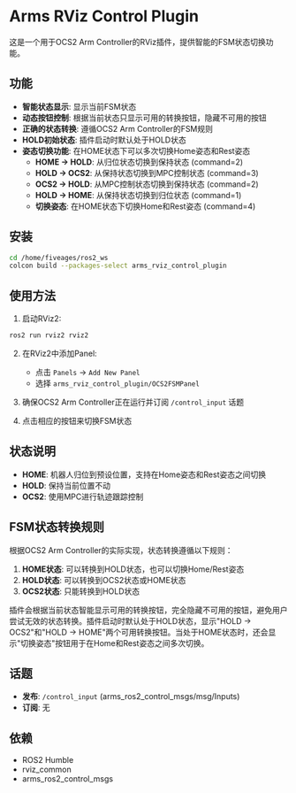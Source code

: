 # Arms RViz Control Plugin

这是一个用于OCS2 Arm Controller的RViz插件，提供智能的FSM状态切换功能。

## 功能

- **智能状态显示**: 显示当前FSM状态
- **动态按钮控制**: 根据当前状态只显示可用的转换按钮，隐藏不可用的按钮
- **正确的状态转换**: 遵循OCS2 Arm Controller的FSM规则
- **HOLD初始状态**: 插件启动时默认处于HOLD状态
- **姿态切换功能**: 在HOME状态下可以多次切换Home姿态和Rest姿态
  - **HOME → HOLD**: 从归位状态切换到保持状态 (command=2)
  - **HOLD → OCS2**: 从保持状态切换到MPC控制状态 (command=3)  
  - **OCS2 → HOLD**: 从MPC控制状态切换到保持状态 (command=2)
  - **HOLD → HOME**: 从保持状态切换到归位状态 (command=1)
  - **切换姿态**: 在HOME状态下切换Home和Rest姿态 (command=4)

## 安装

```bash
cd /home/fiveages/ros2_ws
colcon build --packages-select arms_rviz_control_plugin
```

## 使用方法

1. 启动RViz2:
```bash
ros2 run rviz2 rviz2
```

2. 在RViz2中添加Panel:
   - 点击 `Panels` → `Add New Panel`
   - 选择 `arms_rviz_control_plugin/OCS2FSMPanel`

3. 确保OCS2 Arm Controller正在运行并订阅 `/control_input` 话题

4. 点击相应的按钮来切换FSM状态

## 状态说明

- **HOME**: 机器人归位到预设位置，支持在Home姿态和Rest姿态之间切换
- **HOLD**: 保持当前位置不动
- **OCS2**: 使用MPC进行轨迹跟踪控制

## FSM状态转换规则

根据OCS2 Arm Controller的实际实现，状态转换遵循以下规则：

1. **HOME状态**: 可以转换到HOLD状态，也可以切换Home/Rest姿态
2. **HOLD状态**: 可以转换到OCS2状态或HOME状态
3. **OCS2状态**: 只能转换到HOLD状态

插件会根据当前状态智能显示可用的转换按钮，完全隐藏不可用的按钮，避免用户尝试无效的状态转换。插件启动时默认处于HOLD状态，显示"HOLD → OCS2"和"HOLD → HOME"两个可用转换按钮。当处于HOME状态时，还会显示"切换姿态"按钮用于在Home和Rest姿态之间多次切换。

## 话题

- **发布**: `/control_input` (arms_ros2_control_msgs/msg/Inputs)
- **订阅**: 无

## 依赖

- ROS2 Humble
- rviz_common
- arms_ros2_control_msgs
